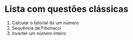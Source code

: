 # Lista com questões clássicas

1. Calcular o fatorial de um número
2. Sequência de Fibonacci
3. Inverter um número inteiro
